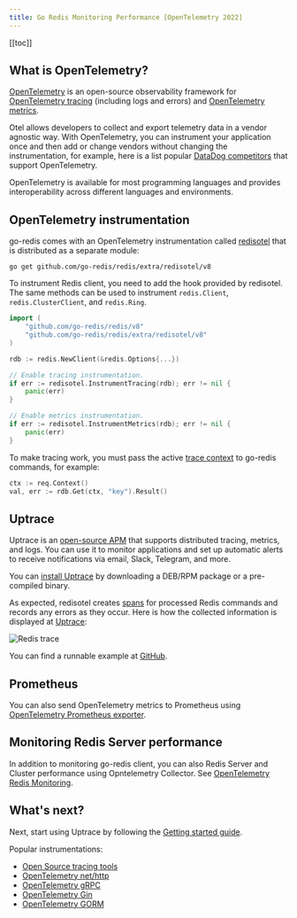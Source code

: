 ```yaml
---
title: Go Redis Monitoring Performance [OpenTelemetry 2022]
---
```


<CoverImage title="Monitoring Go Redis Performance and Errors" />

[[toc]]

## What is OpenTelemetry?

[OpenTelemetry](https://uptrace.dev/opentelemetry/) is an open-source observability framework for
[OpenTelemetry tracing](https://uptrace.dev/opentelemetry/distributed-tracing.html) (including logs
and errors) and [OpenTelemetry metrics](https://uptrace.dev/opentelemetry/metrics.html).

Otel allows developers to collect and export telemetry data in a vendor agnostic way. With
OpenTelemetry, you can instrument your application once and then add or change vendors without
changing the instrumentation, for example, here is a list popular
[DataDog competitors](https://uptrace.dev/get/compare/datadog-competitors.html) that support
OpenTelemetry.

OpenTelemetry is available for most programming languages and provides interoperability across
different languages and environments.

## OpenTelemetry instrumentation

go-redis comes with an OpenTelemetry instrumentation called
[redisotel](https://github.com/go-redis/redis/tree/master/extra/redisotel) that is distributed as a
separate module:

```shell
go get github.com/go-redis/redis/extra/redisotel/v8
```

To instrument Redis client, you need to add the hook provided by redisotel. The same methods can be
used to instrument `redis.Client`, `redis.ClusterClient`, and `redis.Ring`.

```go
import (
    "github.com/go-redis/redis/v8"
    "github.com/go-redis/redis/extra/redisotel/v8"
)

rdb := redis.NewClient(&redis.Options{...})

// Enable tracing instrumentation.
if err := redisotel.InstrumentTracing(rdb); err != nil {
	panic(err)
}

// Enable metrics instrumentation.
if err := redisotel.InstrumentMetrics(rdb); err != nil {
	panic(err)
}
```

To make tracing work, you must pass the active
[trace context](https://uptrace.dev/opentelemetry/go-tracing.html#context) to go-redis commands, for
example:

```go
ctx := req.Context()
val, err := rdb.Get(ctx, "key").Result()
```

## Uptrace

Uptrace is an [open-source APM](https://uptrace.dev/get/open-source-apm.html) that supports
distributed tracing, metrics, and logs. You can use it to monitor applications and set up automatic
alerts to receive notifications via email, Slack, Telegram, and more.

You can [install Uptrace](https://uptrace.dev/get/install.html) by downloading a DEB/RPM package or
a pre-compiled binary.

As expected, redisotel creates
[spans](https://uptrace.dev/opentelemetry/distributed-tracing.html#spans) for processed Redis
commands and records any errors as they occur. Here is how the collected information is displayed at
[Uptrace](https://app.uptrace.dev/explore/1/?system=db%3Aredis&utm_source=goredis):

![Redis trace](/redis-monitoring/trace.png)

You can find a runnable example at
[GitHub](https://github.com/go-redis/redis/tree/master/example/otel).

## Prometheus

You can also send OpenTelemetry metrics to Prometheus using
[OpenTelemetry Prometheus exporter](https://uptrace.dev/opentelemetry/prometheus-metrics.html).

## Monitoring Redis Server performance

In addition to monitoring go-redis client, you can also Redis Server and Cluster performance using
Opntelemetry Collector. See
[OpenTelemetry Redis Monitoring](https://uptrace.dev/opentelemetry/redis-monitoring.html).

## What's next?

Next, start using Uptrace by following the
[Getting started guide](https://uptrace.dev/get/get-started.html).

Popular instrumentations:

- [Open Source tracing tools](https://uptrace.dev/get/compare/distributed-tracing-tools.html)
- [OpenTelemetry net/http](https://uptrace.dev/opentelemetry/instrumentations/go-net-http.html)
- [OpenTelemetry gRPC](https://uptrace.dev/opentelemetry/instrumentations/go-grpc.html)
- [OpenTelemetry Gin](https://uptrace.dev/opentelemetry/instrumentations/go-gin.html)
- [OpenTelemetry GORM](https://uptrace.dev/opentelemetry/instrumentations/go-gorm.html)
